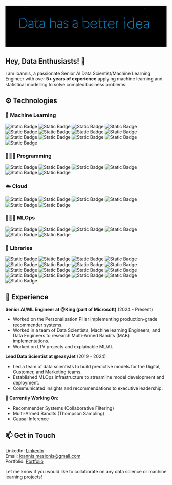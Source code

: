 <p align="center">
  <img src="https://github.com/ioannismesionis/ioannismesionis/blob/main/assets/data-has-a-better-idea.jpg" />
</p>

## Hey, Data Enthusiasts! 👋

I am Ioannis,  a passionate Senior AI Data Scientist/Machine Learning Engineer with over **5+ years of experience** applying machine learning and statistical modelling to solve complex business problems.

## ⚙️ Technologies

### 🤖 Machine Learning
![Static Badge](https://img.shields.io/badge/Regression-orange)
![Static Badge](https://img.shields.io/badge/Classification-orange)
![Static Badge](https://img.shields.io/badge/Clustering-orange)
![Static Badge](https://img.shields.io/badge/Dimensionality_Reduction-orange)
![Static Badge](https://img.shields.io/badge/Recommender_Systems-orange)
![Static Badge](https://img.shields.io/badge/Collaborative_Filtering-orange)
![Static Badge](https://img.shields.io/badge/Content_Based_Recommenders-orange)
![Static Badge](https://img.shields.io/badge/Hybrid_Recommenders-orange)
![Static Badge](https://img.shields.io/badge/Model_Based_Recommenders-orange)
![Static Badge](https://img.shields.io/badge/Matrix_Factorisation-orange)
![Static Badge](https://img.shields.io/badge/Learn_to_Rank-orange)
![Static Badge](https://img.shields.io/badge/Multi_Armed_Bandits-orange)
![Static Badge](https://img.shields.io/badge/Thompson_Sampling-orange)

### 👨🏻‍💻 Programming
![Static Badge](https://img.shields.io/badge/Python-blue)
![Static Badge](https://img.shields.io/badge/R-blue)
![Static Badge](https://img.shields.io/badge/PySpark-blue)
![Static Badge](https://img.shields.io/badge/SQL-blue)
![Static Badge](https://img.shields.io/badge/Bash-blue)
![Static Badge](https://img.shields.io/badge/Markdown-blue)

### ☁️ Cloud
![Static Badge](https://img.shields.io/badge/GCP-purple)
![Static Badge](https://img.shields.io/badge/Databricks-purple)
![Static Badge](https://img.shields.io/badge/AWS-purple)
![Static Badge](https://img.shields.io/badge/Docker-purple)
![Static Badge](https://img.shields.io/badge/Kubernetes-purple)
![Static Badge](https://img.shields.io/badge/GitHub-purple)

### 👷🏻‍♂️ MLOps
![Static Badge](https://img.shields.io/badge/Docker-grey)
![Static Badge](https://img.shields.io/badge/Git-grey)
![Static Badge](https://img.shields.io/badge/Model_Monitor-grey)
![Static Badge](https://img.shields.io/badge/Data_Drift-grey)
![Static Badge](https://img.shields.io/badge/Concept_Drift-grey)
![Static Badge](https://img.shields.io/badge/CI--CD_Pipeline-grey)

### 🧰 Libraries
![Static Badge](https://img.shields.io/badge/pandas-yellow)
![Static Badge](https://img.shields.io/badge/numpy-yellow)
![Static Badge](https://img.shields.io/badge/xgboost-yellow)
![Static Badge](https://img.shields.io/badge/lightgbm-yellow)
![Static Badge](https://img.shields.io/badge/seaborn-yellow)
![Static Badge](https://img.shields.io/badge/scikit--learn-yellow)
![Static Badge](https://img.shields.io/badge/tensorflow-yellow)
![Static Badge](https://img.shields.io/badge/yellowbricks-yellow)
![Static Badge](https://img.shields.io/badge/feature--engine-yellow)
![Static Badge](https://img.shields.io/badge/evidently--ai-yellow)
![Static Badge](https://img.shields.io/badge/shap-yellow)
![Static Badge](https://img.shields.io/badge/hugging--face-yellow)
![Static Badge](https://img.shields.io/badge/nltk-yellow)
![Static Badge](https://img.shields.io/badge/plotly-yellow)
![Static Badge](https://img.shields.io/badge/streamlit-yellow)
![Static Badge](https://img.shields.io/badge/r--shiny-yellow)
![Static Badge](https://img.shields.io/badge/keras-yellow)


## 💼 Experience

**Senior AI/ML Engineer at @King (part of Microsoft)** (2024 - Present)

 - Worked on the Personalisation Pillar implementing production-grade recommender systems.
 - Worked in a team of Data Scientists, Machine learning Engineers, and Data Engineers to research Multi-Armed Bandits (MAB) implementations.
 - Worked on LTV projects and explainable ML/AI.


**Lead Data Scientist at @easyJet** (2019 - 2024)

 - Led a team of data scientists to build predictive models for the Digital, Customer, and Marketing teams.
 - Established MLOps infrastructure to streamline model development and deployment.
 - Communicated insights and recommendations to executive leadership.

**🔭 Currently Working On:**

- Recommender Systems (Collaborative Filtering)
- Multi-Armed Bandits (Thompson Sampling)
- Causal Inference

## 📫 Get in Touch <br>
LinkedIn: [LinkedIn](https://www.linkedin.com/in/ioannis-mesionis/) <br>
Email: ioannis.mesionis@gmail.com <br>
Portfolio: [Portfolio](https://ioannismesionis.github.io/) <br>

Let me know if you would like to collaborate on any data science or machine learning projects!
 
<!---
ioannismesionis/ioannismesionis is a ✨ special ✨ repository because its `README.md` (this file) appears on your GitHub profile.
You can click the Preview link to take a look at your changes.
--->
